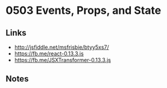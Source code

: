 0503 Events, Props, and State
======

Links
------
+ http://jsfiddle.net/msfrisbie/btyy5xs7/
+ https://fb.me/react-0.13.3.js
+ https://fb.me/JSXTransformer-0.13.3.js

Notes
------
